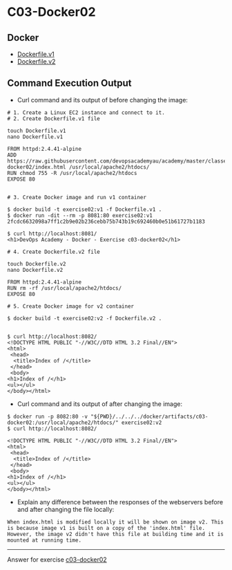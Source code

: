 # C03-Docker02

## Docker 
- [Dockerfile.v1](Dockerfile.v1)
- [Dockerfile.v2](Dockerfile.v2)

## Command Execution Output
- Curl command and its output of before changing the image:
```
# 1. Create a Linux EC2 instance and connect to it. 
# 2. Create Dockerfile.v1 file 

touch Dockerfile.v1
nano Dockerfile.v1 

FROM httpd:2.4.41-alpine
ADD https://raw.githubusercontent.com/devopsacademyau/academy/master/classes/03class/docker/artifacts/c03-docker02/index.html /usr/local/apache2/htdocs/
RUN chmod 755 -R /usr/local/apache2/htdocs
EXPOSE 80


# 3. Create Docker image and run v1 container 

$ docker build -t exercise02:v1 -f Dockerfile.v1 .
$ docker run -dit --rm -p 8081:80 exercise02:v1
2fcdc6632098a7ff1c2b9e02b236cebb75b743b19c692460b0e51b61727b1183

$ curl http://localhost:8081/
<h1>DevOps Academy - Docker - Exercise c03-docker02</h1>

# 4. Create Dockerfile.v2 file 

touch Dockerfile.v2
nano Dockerfile.v2

FROM httpd:2.4.41-alpine
RUN rm -rf /usr/local/apache2/htdocs/
EXPOSE 80

# 5. Create Docker image for v2 container 

$ docker build -t exercise02:v2 -f Dockerfile.v2 .


$ curl http://localhost:8082/
<!DOCTYPE HTML PUBLIC "-//W3C//DTD HTML 3.2 Final//EN">
<html>
 <head>
  <title>Index of /</title>
 </head>
 <body>
<h1>Index of /</h1>
<ul></ul>
</body></html>
```

- Curl command and its output of after changing the image:
```
$ docker run -p 8082:80 -v "${PWD}/../../../docker/artifacts/c03-docker02:/usr/local/apache2/htdocs/" exercise02:v2
$ curl http://localhost:8082/

<!DOCTYPE HTML PUBLIC "-//W3C//DTD HTML 3.2 Final//EN">
<html>
 <head>
  <title>Index of /</title>
 </head>
 <body>
<h1>Index of /</h1>
<ul></ul>
</body></html>
```

- Explain any difference between the responses of the webservers before and after changing the file locally:
```
When index.html is modified locally it will be shown on image v2. This is because image v1 is built on a copy of the 'index.html' file. However, the image v2 didn't have this file at building time and it is mounted at running time. 
```

<!-- Don't change anything below this point-->
<!-- Before commiting, remove both commented lines--> 
***
Answer for exercise [c03-docker02](https://github.com/devopsacademyau/academy/blob/af3225a3436f263164e8daebc6bbd1ef3122b900/classes/03class/exercises/c03-docker02/README.md)